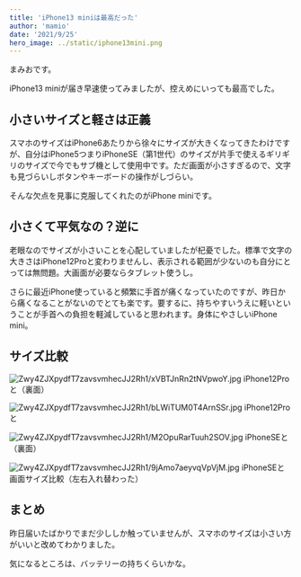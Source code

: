 ```yaml
---
title: 'iPhone13 miniは最高だった'
author: 'mamio'
date: '2021/9/25'
hero_image: ../static/iphone13mini.png
---
```


まみおです。

iPhone13 miniが届き早速使ってみましたが、控えめにいっても最高でした。

## 小さいサイズと軽さは正義

スマホのサイズはiPhone6あたりから徐々にサイズが大きくなってきたわけですが、自分はiPhone5つまりiPhoneSE（第1世代）のサイズが片手で使えるギリギリのサイズで今でもサブ機として使用中です。ただ画面が小さすぎるので、文字も見づらいしボタンやキーボードの操作がしづらい。

そんな欠点を見事に克服してくれたのがiPhone miniです。

## 小さくて平気なの？逆に

老眼なのでサイズが小さいことを心配していましたが杞憂でした。標準で文字の大きさはiPhone12Proと変わりませんし、表示される範囲が少ないのも自分にとっては無問題。大画面が必要ならタブレット使うし。

さらに最近iPhone使っていると頻繁に手首が痛くなっていたのですが、昨日から痛くなることがないのでとても楽です。要するに、持ちやすいうえに軽いということが手首への負担を軽減していると思われます。身体にやさしいiPhone mini。

## サイズ比較
![Zwy4ZJXpydfT7zavsvmhecJJ2Rh1/xVBTJnRn2tNVpwoY.jpg](https://firebasestorage.googleapis.com:443/v0/b/type-c1c71.appspot.com/o/Zwy4ZJXpydfT7zavsvmhecJJ2Rh1%2FxVBTJnRn2tNVpwoY.jpg?alt=media&token=fb22a009-092c-45fa-9520-55f7884d0824)
iPhone12Proと（裏面）

![Zwy4ZJXpydfT7zavsvmhecJJ2Rh1/bLWiTUM0T4ArnSSr.jpg](https://firebasestorage.googleapis.com:443/v0/b/type-c1c71.appspot.com/o/Zwy4ZJXpydfT7zavsvmhecJJ2Rh1%2FbLWiTUM0T4ArnSSr.jpg?alt=media&token=eb4a27e9-299b-42f5-8935-12f273e2655d)
iPhone12Proと

![Zwy4ZJXpydfT7zavsvmhecJJ2Rh1/M2OpuRarTuuh2SOV.jpg](https://firebasestorage.googleapis.com:443/v0/b/type-c1c71.appspot.com/o/Zwy4ZJXpydfT7zavsvmhecJJ2Rh1%2FM2OpuRarTuuh2SOV.jpg?alt=media&token=9f9ec0a5-baad-497a-aa0d-bb3bd92d104f)
iPhoneSEと（裏面）

![Zwy4ZJXpydfT7zavsvmhecJJ2Rh1/9jAmo7aeyvqVpVjM.jpg](https://firebasestorage.googleapis.com:443/v0/b/type-c1c71.appspot.com/o/Zwy4ZJXpydfT7zavsvmhecJJ2Rh1%2F9jAmo7aeyvqVpVjM.jpg?alt=media&token=16336b4c-b5f5-493c-82ff-4818a7958f98)
iPhoneSEと画面サイズ比較（左右入れ替わった）

## まとめ
昨日届いたばかりでまだ少ししか触っていませんが、スマホのサイズは小さい方がいいと改めてわかりました。

気になるところは、バッテリーの持ちくらいかな。